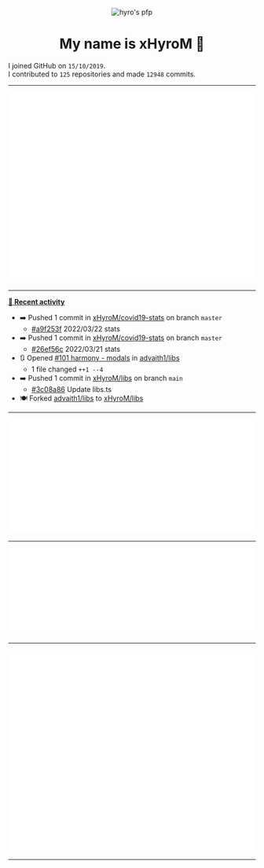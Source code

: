 <p align="center">
    <img src="https://avatars.githubusercontent.com/u/56601352" width="192" alt="hyro's pfp" />
    <h1 align="center">My name is xHyroM 👋</h1>
</p>

I joined GitHub on `15/10/2019`.  
I contributed to `125` repositories and made `12948` commits.  

___

<img src="https://github.com/xHyroM/xHyroM/blob/master/.cache/base.svg">

___

**[📰 Recent activity](https://github.com/xHyroM)**
* ➡️ Pushed 1 commit in [xHyroM/covid19-stats](https://github.com/xHyroM/covid19-stats) on branch `master`
  * [#a9f253f](https://github.com/xHyroM/covid19-stats/commit/a9f253f) 2022/03/22 stats
* ➡️ Pushed 1 commit in [xHyroM/covid19-stats](https://github.com/xHyroM/covid19-stats) on branch `master`
  * [#26ef56c](https://github.com/xHyroM/covid19-stats/commit/26ef56c) 2022/03/21 stats
* 🔃 Opened [#101 harmony - modals](https://github.com/advaith1/libs/pull/101) in [advaith1/libs](https://github.com/advaith1/libs)
  * 1 file changed `++1 --4`
* ➡️ Pushed 1 commit in [xHyroM/libs](https://github.com/xHyroM/libs) on branch `main`
  * [#3c08a86](https://github.com/xHyroM/libs/commit/3c08a86) Update libs.ts
* 🍽️ Forked [advaith1/libs](https://github.com/advaith1/libs) to [xHyroM/libs](https://github.com/xHyroM/libs)


___

<img src="https://github.com/xHyroM/xHyroM/blob/master/.cache/isocalendar.svg">

___

<img src="https://github.com/xHyroM/xHyroM/blob/master/.cache/languages.svg">

___

<img src="https://github.com/xHyroM/xHyroM/blob/master/.cache/achievements.svg">

___